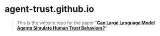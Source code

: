 # agent-trust.github.io

> This is the website repo for the paper "**[Can Large Language Model Agents Simulate Human Trust Behaviors?](agent-trust.github.io)**"
